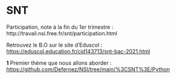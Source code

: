<h1>SNT</h1>
Participation, note à la fin du 1er trimestre : http://travail.nsi.free.fr/snt/participation.html

Retrouvez le B.O sur le site d’Eduscol : https://eduscol.education.fr/cid143713/snt-bac-2021.html

**1** Premier thème que nous allons aborder : https://github.com/Defernez/NSI/tree/main/%3CSNT%3E/Python
  
